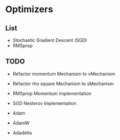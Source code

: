# Optimizers 

## List

- Stochastic Gradient Descent (SGD)
- RMSprop

## TODO

- Refactor momentum Mechanism to vMechanism 
- Refactor rho square Mechanism to sMechanism 

- RMSprop Momentum implementation
- SGD Nesterov implementation
- Adam
- AdamW
- Adadelta

